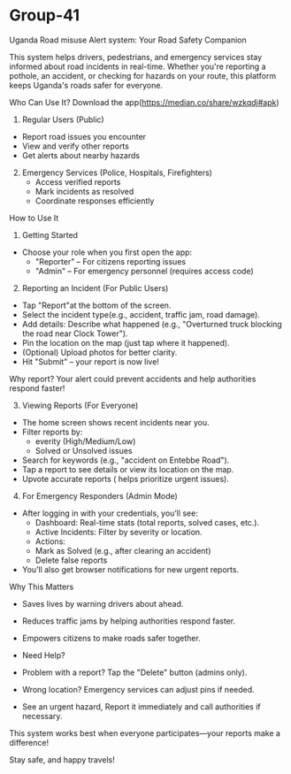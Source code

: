 # Group-41


Uganda Road misuse Alert system: Your Road Safety Companion

This system helps drivers, pedestrians, and emergency services stay informed about road incidents in real-time. Whether you're reporting a pothole, an accident, or checking for hazards on your route, this platform keeps Uganda's roads safer for everyone.


 Who Can Use It? Download the app(https://median.co/share/wzkqdj#apk)
1.  Regular Users (Public) 
   - Report road issues you encounter  
   - View and verify other reports  
   - Get alerts about nearby hazards  

2. Emergency Services (Police, Hospitals, Firefighters)
   - Access verified reports  
   - Mark incidents as resolved  
   - Coordinate responses efficiently  

How to Use It

1. Getting Started
- Choose your role when you first open the app:  
  - "Reporter" – For citizens reporting issues  
  - "Admin" – For emergency personnel (requires access code)  

2. Reporting an Incident (For Public Users)  
- Tap "Report"at the bottom of the screen.  
- Select the incident type(e.g., accident, traffic jam, road damage).  
- Add details: Describe what happened (e.g., "Overturned truck blocking the road near Clock Tower").  
- Pin the location on the map (just tap where it happened).  
- (Optional) Upload photos for better clarity.  
- Hit "Submit" – your report is now live!  

Why report? Your alert could prevent accidents and help authorities respond faster!  

3. Viewing Reports (For Everyone) 
- The home screen shows recent incidents near you.  
- Filter reports by:  
  -  everity (High/Medium/Low)  
  - Solved or  Unsolved issues  
- Search for keywords (e.g., "accident on Entebbe Road").  
- Tap a report to see details or view its location on the map.  
- Upvote accurate reports ( helps prioritize urgent issues).  

4. For Emergency Responders (Admin Mode) 
- After logging in with your credentials, you’ll see:  
  -  Dashboard: Real-time stats (total reports, solved cases, etc.).  
  -  Active Incidents: Filter by severity or location.  
  -  Actions:  
    - Mark as Solved (e.g., after clearing an accident)  
    - Delete false reports  
- You’ll also get browser notifications for new urgent reports.  

 Why This Matters 
- Saves lives by warning drivers about  ahead.  
- Reduces traffic jams by helping authorities respond faster.  
- Empowers citizens to make roads safer together.  

- Need Help?
- Problem with a report? Tap the "Delete" button (admins only).  
- Wrong location? Emergency services can adjust pins if needed.  
- See an urgent hazard, Report it immediately and call authorities if necessary.  

This system works best when everyone participates—your reports make a difference!  

Stay safe, and happy travels!




